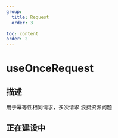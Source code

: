 ```yaml
---
group:
  title: Request
  order: 3

toc: content
order: 2
---
```

# useOnceRequest


## 描述
用于幂等性相同请求，多次请求 浪费资源问题

## 正在建设中


<!-- ## 演示



## Arguments

| name | description | type | default |
| ---- | ----------- | ---- | ------- |

## return

| name | description | type | default |
| ---- | ----------- | ---- | ------- | -->
